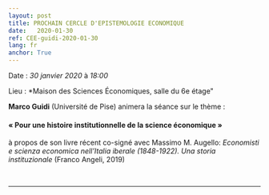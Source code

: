 ```yaml
---
layout: post
title: PROCHAIN CERCLE D'EPISTEMOLOGIE ECONOMIQUE
date:   2020-01-30
ref: CEE-guidi-2020-01-30
lang: fr
anchor: True
---
```


<i class="fas fa-table"></i> Date : *30 janvier 2020* à *18:00*

<i class="fas fa-map-marked"></i> Lieu : *Maison des Sciences Économiques, salle du 6e étage"

**Marco Guidi** (Université de Pise) animera la séance sur le thème :

####  « Pour une histoire institutionnelle de la science  économique »

à propos de son livre récent co-signé avec Massimo M. Augello:  *Economisti e scienza economica nell’Italia iberale (1848-1922). Una storia instituzionale* (Franco Angeli, 2019)




<!--more-->



<br>
<hr />
<br>


